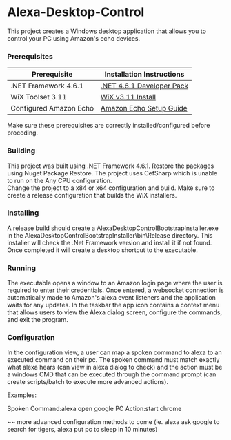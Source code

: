 # Alexa-Desktop-Control

This project creates a Windows desktop application that allows you to control your PC using Amazon's echo devices.

### Prerequisites


| Prerequisite | Installation Instructions |
| ------ | ------ |
| .NET Framework 4.6.1 | [.NET 4.6.1 Developer Pack][PlDb] |
| WiX Toolset 3.11 | [WiX v3.11 Install][PlGh] |
| Configured Amazon Echo | [Amazon Echo Setup Guide][PlGd] |

Make sure these prerequisites are correctly installed/configured before proceding.

### Building

This project was built using .NET Framework 4.6.1.
Restore the packages using Nuget Package Restore.
The project uses CefSharp which is unable to run on the Any CPU configuration.  
Change the project to a x84 or x64 configuration and build.
Make sure to create a release configuration that builds the WiX installers.

### Installing

A release build should create a AlexaDesktopControlBootstrapInstaller.exe in the AlexaDesktopControlBootstrapInstaller\bin\Release directory.
This installer will check the .Net Framework version and install it if not found.  Once completed it will create a desktop shortcut to the executable.

### Running

The executable opens a window to an Amazon login page where the user is required to enter their credentials.  Once entered, a websocket
connection is automatically made to Amazon's alexa event listeners and the application waits for any updates.  In the taskbar the app icon contains a context menu that allows users to view the Alexa dialog screen, configure the commands, and exit the program.

### Configuration

In the configuration view, a user can map a spoken command to alexa to an executed command on their pc.  The spoken command must match exactly what alexa hears (can view in alexa dialog to check) and the action must be a windows CMD that can be executed through the command prompt (can create scripts/batch to execute more advanced actions).

Examples:

Spoken Command:alexa open google
PC Action:start chrome


~~ more advanced configuration methods to come (ie. alexa ask google to search for tigers, alexa put pc to sleep in 10 minutes)



[PlDb]: <https://www.microsoft.com/en-us/download/details.aspx?id=49978>
[PlGh]: <https://github.com/wixtoolset/wix3/releases/tag/wix3111rtm>
[PlGd]: <https://www.amazon.com/gp/help/customer/display.html?nodeId=202189140>
